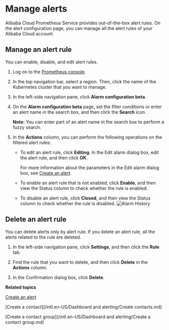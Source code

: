 # Manage alerts

Alibaba Cloud Prometheus Service provides out-of-the-box alert rules. On the alert configuration page, you can manage all the alert rules of your Alibaba Cloud account.

## Manage an alert rule

You can enable, disable, and edit alert rules.

1.  Log on to the [Prometheus console](https://prometheus.console.aliyun.com/#/home).

2.  In the top navigation bar, select a region. Then, click the name of the Kubernetes cluster that you want to manage.

3.  In the left-side navigation pane, click **Alarm configuration beta**.

4.  On the **Alarm configuration beta** page, set the filter conditions or enter an alert name in the search box, and then click the **Search** icon.

    **Note:** You can enter part of an alert name in the search box to perform a fuzzy search.

5.  In the **Actions** column, you can perform the following operations on the filtered alert rules:

    -   To edit an alert rule, click **Editing**. In the Edit alarm dialog box, edit the alert rule, and then click **OK**.

        For more information about the parameters in the Edit alarm dialog box, see [Create an alert]().

    -   To enable an alert rule that is not enabled, click **Enable**, and then view the Status column to check whether the rule is enabled.
    -   To disable an alert rule, click **Closed**, and then view the Status column to check whether the rule is disabled.
    ![Alarm History](../images/p43290.png)


## Delete an alert rule

You can delete alerts only by alert rule. If you delete an alert rule, all the alerts related to the rule are deleted.

1.  In the left-side navigation pane, click **Settings**, and then click the **Rule** tab.

2.  Find the rule that you want to delete, and then click **Delete** in the **Actions** column.

3.  In the Confirmation dialog box, click **Delete**.


**Related topics**  


[Create an alert]()

[Create a contact](/intl.en-US/Dashboard and alerting/Create contacts.md)

[Create a contact group](/intl.en-US/Dashboard and alerting/Create a contact group.md)

